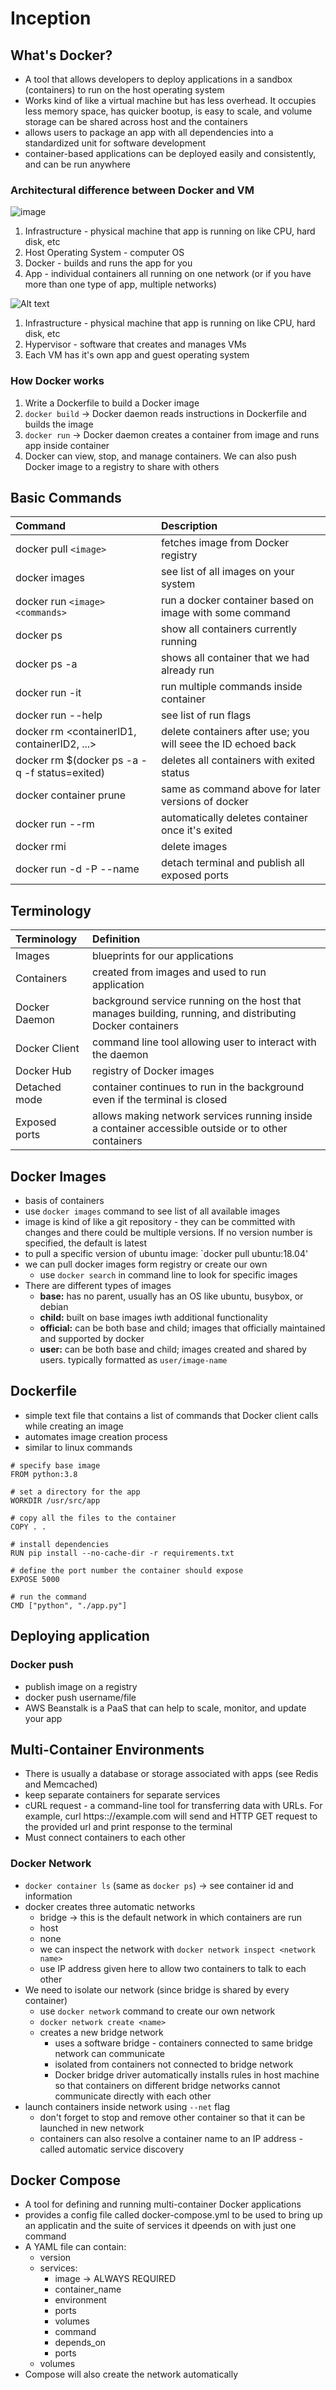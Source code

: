 # Inception
## What's Docker?
* A tool that allows developers to deploy applications in a sandbox (containers) to run on the host operating system
* Works kind of like a virtual machine but has less overhead. It occupies less memory space, has quicker bootup, is easy to scale, and volume storage can be shared across host and the containers
* allows users to package an app with all dependencies into a standardized unit for software development
* container-based applications can be deployed easily and consistently, and can be run anywhere

### Architectural difference between Docker and VM
![image](https://github.com/hbuivu/Inception/assets/26291116/bcd75d70-974b-484f-a64b-d7e0e3fa840c)
1. Infrastructure - physical machine that app is running on like CPU, hard disk, etc
2. Host Operating System - computer OS
3. Docker - builds and runs the app for you
4. App - individual containers all running on one network (or if you have more than one type of app, multiple networks)

![Alt text](image-1.png)
1. Infrastructure - physical machine that app is running on like CPU, hard disk, etc
2. Hypervisor - software that creates and manages VMs
3. Each VM has it's own app and guest operating system

### How Docker works
1. Write a Dockerfile to build a Docker image
2. `docker build` -> Docker daemon reads instructions in Dockerfile and builds the image
3. `docker run` -> Docker daemon creates a container from image and runs app inside container
4. Docker can view, stop, and manage containers. We can also push Docker image to a registry to share with others

## Basic Commands
Command | Description
:----------- | :-------------
docker pull `<image>` | fetches image from Docker registry
docker images | see list of all images on your system
docker run `<image> <commands>` | run a docker container based on image with some command
docker ps | show all containers currently running
docker ps -a | shows all container that we had already run
docker run -it | run multiple commands inside container
docker run --help | see list of run flags
docker rm <containerID1, containerID2, ...> | delete containers after use; you will seee the ID echoed back
docker rm $(docker ps -a -q -f status=exited) | deletes all containers with exited status
docker container prune | same as command above for later versions of docker
docker run --rm | automatically deletes container once it's exited
docker rmi | delete images
docker run -d -P --name <wechoosethisname> <image> | detach terminal and publish all exposed ports

## Terminology
Terminology | Definition
:----------- | :-------------
Images | blueprints for our applications
Containers | created from images and used to run application
Docker Daemon | background service running on the host that manages building, running, and distributing Docker containers
Docker Client | command line tool allowing user to interact with the daemon
Docker Hub | registry of Docker images
Detached mode | container continues to run in the background even if the terminal is closed
Exposed ports | allows making network services running inside a container accessible outside or to other containers

## Docker Images
* basis of containers
* use `docker images` command to see list of all available images
* image is kind of like a git repository - they can be committed with changes and there could be multiple versions. If no version number is specified, the default is latest
* to pull a specific version of ubuntu image: `docker pull ubuntu:18.04'
* we can pull docker images form registry or create our own
  * use `docker search` in command line to look for specific images
* There are different types of images
  * **base:** has no parent, usually has an OS like ubuntu, busybox, or debian
  * **child:** built on base images iwth additional functionality
  * **official:** can be both base and child; images that officially maintained and supported by docker
  * **user:** can be both base and child; images created and shared by users. typically formatted as `user/image-name`

## Dockerfile
* simple text file that contains a list of commands that Docker client calls while creating an image
* automates image creation process
* similar to linux commands

```
# specify base image  
FROM python:3.8

# set a directory for the app
WORKDIR /usr/src/app

# copy all the files to the container
COPY . .

# install dependencies
RUN pip install --no-cache-dir -r requirements.txt

# define the port number the container should expose
EXPOSE 5000

# run the command
CMD ["python", "./app.py"]
```

## Deploying application
### Docker push
* publish image on a registry
* docker push username/file
* AWS Beanstalk is a PaaS that can help to scale, monitor, and update your app

## Multi-Container Environments
* There is usually a database or storage associated with apps (see Redis and Memcached)
* keep separate containers for separate services
* cURL request - a command-line tool for transferring data with URLs. For example, curl https:://example.com will send and HTTP GET request to the provided url and print response to the terminal
* Must connect containers to each other

### Docker Network
* `docker container ls` (same as `docker ps`) -> see container id and information
* docker creates three automatic networks
	* bridge -> this is the default network in which containers are run
	* host
	* none
	* we can inspect the network with `docker network inspect <network name>`
	* use IP address given here to allow two containers to talk to each other
* We need to isolate our network (since bridge is shared by every container)
	* use `docker network` command to create our own network
	* `docker network create <name>`
	* creates a new bridge network
		* uses a software bridge - containers connected to same bridge network can communicate
		* isolated from containers not connected to bridge network
		* Docker bridge driver automatically installs rules in host machine so that containers on different bridge networks cannot communicate directly with each other
* launch containers inside network using `--net` flag
	* don't forget to stop and remove other container so that it can be launched in new network
	* containers can also resolve a container name to an IP address - called automatic service discovery

## Docker Compose
* A tool for defining and running multi-container Docker applications  
* provides a config file called docker-compose.yml to be used to bring up an applicatin and the suite of services it dpeends on with just one command
* A YAML file can contain:
	* version
	* services:
		* image -> ALWAYS REQUIRED
		* container_name
		* environment
		* ports
		* volumes
		* command
		* depends_on
		* ports
	* volumes
* Compose will also create the network automatically

		
		 

	




